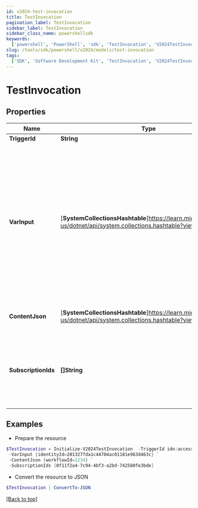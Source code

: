 ```yaml
---
id: v2024-test-invocation
title: TestInvocation
pagination_label: TestInvocation
sidebar_label: TestInvocation
sidebar_class_name: powershellsdk
keywords:
  ['powershell', 'PowerShell', 'sdk', 'TestInvocation', 'V2024TestInvocation']
slug: /tools/sdk/powershell/v2024/models/test-invocation
tags:
  ['SDK', 'Software Development Kit', 'TestInvocation', 'V2024TestInvocation']
---
```


# TestInvocation

## Properties

| Name | Type | Description | Notes |
| --- | --- | --- | --- |
| **TriggerId** | **String** | Trigger ID | [required] |
| **VarInput** | [**SystemCollectionsHashtable**]https://learn.microsoft.com/en-us/dotnet/api/system.collections.hashtable?view=net-9.0 | Mock input to use for test invocation. This must adhere to the input schema defined in the trigger being invoked. If this property is omitted, then the default trigger sample payload will be sent. | [optional] |
| **ContentJson** | [**SystemCollectionsHashtable**]https://learn.microsoft.com/en-us/dotnet/api/system.collections.hashtable?view=net-9.0 | JSON map of invocation metadata. | [required] |
| **SubscriptionIds** | **[]String** | Only send the test event to the subscription IDs listed. If omitted, the test event will be sent to all subscribers. | [optional] |

## Examples

- Prepare the resource

```powershell
$TestInvocation = Initialize-V2024TestInvocation  -TriggerId idn:access-request-post-approval `
 -VarInput {identityId=201327fda1c44704ac01181e963d463c} `
 -ContentJson {workflowId=1234} `
 -SubscriptionIds [0f11f2a4-7c94-4bf3-a2bd-742580fe3bde]
```

- Convert the resource to JSON

```powershell
$TestInvocation | ConvertTo-JSON
```

[[Back to top]](#)
